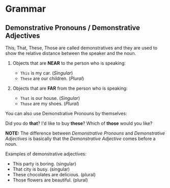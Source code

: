 #  Grammar

## Demonstrative Pronouns / Demonstrative Adjectives

This, That, These, Those are called demonstratives and they are used to show the relative distance between the speaker and the noun.

1. Objects that are **NEAR** to the person who is speaking:
   * `This` is my car. (*Singular*)
   * `These` are our children. (*Plural*)

2. Objects that are **FAR** from the person who is speaking:
   * `That` is our house. (*Singular*)
   * `Those` are my shoes. (*Plural*)

You can also use Demonstrative Pronouns by themselves:

Did you do **that**?
I'd like to buy **these**?
Which of **those** would you like?

**NOTE:** The difference between *Demonstrative Pronouns* and *Demonstrative Adjectives* is basically that the *Demonstrative Adjective* comes before a noun.

Examples of demonstrative adjectives:

* This party is boring. (singular)
* That city is busy. (singular)
* These chocolates are delicious. (plural)
* Those flowers are beautiful. (plural)